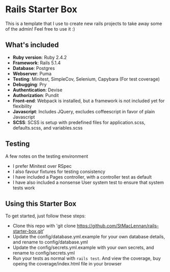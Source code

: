 # Rails Starter Box

This is a template that I use to create new rails projects to take away some of the admin! Feel free to use it :)

## What's included
- **Ruby version**: Ruby 2.4.2
- **Framework**: Rails 5.1.4
- **Database**: Postgres
- **Webserver**: Puma
- **Testing**: Minitest, SimpleCov, Selenium, Capybara (For test coverage)
- **Debugging**: Pry
- **Authentication**: Devise
- **Authorization**: Pundit
- **Front-end**: Webpack is installed, but a framework is not included yet for flexibility
- **Javascript**: Includes JQuery, excludes coffeescript in favor of plain Javascript
- **SCSS**: SCSS is setup with predefined files for application.scss, defaults.scss, and variables.scss

## Testing
A few notes on the testing environment
- I prefer Minitest over RSpec
- I also favour fixtures for testing consistency
- I have included a Pages controller, with a controller test as default
- I have also included a nonsense User system test to ensure that system tests work

## Using this Starter Box
To get started, just follow these steps:
- Clone this repo with 'git clone https://github.com/StMacLennan/rails-starter-box.git'
- Update the config/database.yml.example for your own database details, and rename to config/database.yml
- Update the config/secrets.yml.example with your own secrets, and rename to config/secrets.yml
- Run your tests as normal with `rails test`. And view the coverage, buy opeing the coverage/index.html file in your browser
